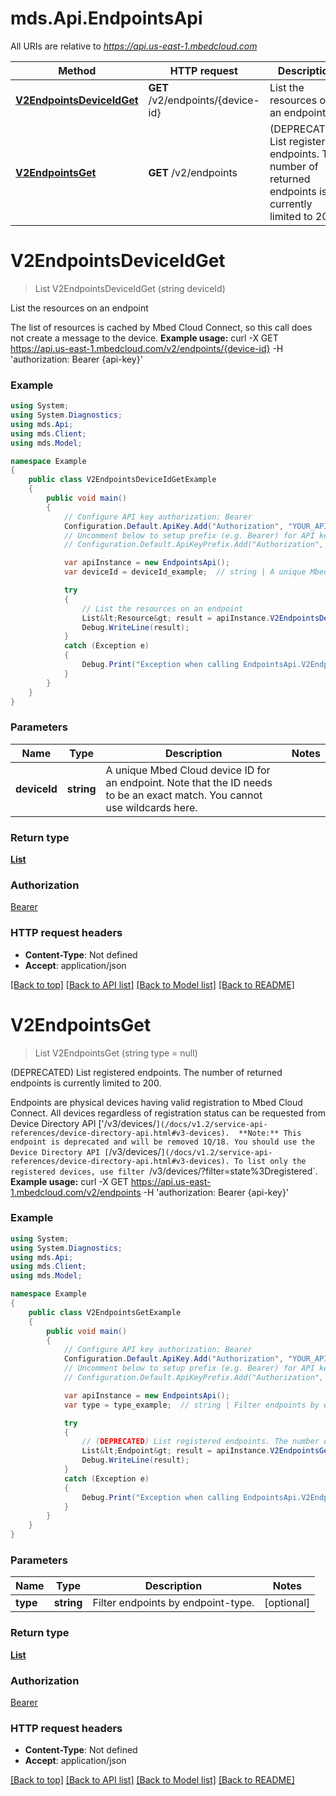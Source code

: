 # mds.Api.EndpointsApi

All URIs are relative to *https://api.us-east-1.mbedcloud.com*

Method | HTTP request | Description
------------- | ------------- | -------------
[**V2EndpointsDeviceIdGet**](EndpointsApi.md#v2endpointsdeviceidget) | **GET** /v2/endpoints/{device-id} | List the resources on an endpoint
[**V2EndpointsGet**](EndpointsApi.md#v2endpointsget) | **GET** /v2/endpoints | (DEPRECATED) List registered endpoints. The number of returned endpoints is currently limited to 200.


<a name="v2endpointsdeviceidget"></a>
# **V2EndpointsDeviceIdGet**
> List<Resource> V2EndpointsDeviceIdGet (string deviceId)

List the resources on an endpoint

The list of resources is cached by Mbed Cloud Connect, so this call does not create a message to the device.  **Example usage:**      curl -X GET https://api.us-east-1.mbedcloud.com/v2/endpoints/{device-id} -H 'authorization: Bearer {api-key}'      

### Example
```csharp
using System;
using System.Diagnostics;
using mds.Api;
using mds.Client;
using mds.Model;

namespace Example
{
    public class V2EndpointsDeviceIdGetExample
    {
        public void main()
        {
            // Configure API key authorization: Bearer
            Configuration.Default.ApiKey.Add("Authorization", "YOUR_API_KEY");
            // Uncomment below to setup prefix (e.g. Bearer) for API key, if needed
            // Configuration.Default.ApiKeyPrefix.Add("Authorization", "Bearer");

            var apiInstance = new EndpointsApi();
            var deviceId = deviceId_example;  // string | A unique Mbed Cloud device ID for an endpoint. Note that the ID needs to be an exact match. You cannot use wildcards here. 

            try
            {
                // List the resources on an endpoint
                List&lt;Resource&gt; result = apiInstance.V2EndpointsDeviceIdGet(deviceId);
                Debug.WriteLine(result);
            }
            catch (Exception e)
            {
                Debug.Print("Exception when calling EndpointsApi.V2EndpointsDeviceIdGet: " + e.Message );
            }
        }
    }
}
```

### Parameters

Name | Type | Description  | Notes
------------- | ------------- | ------------- | -------------
 **deviceId** | **string**| A unique Mbed Cloud device ID for an endpoint. Note that the ID needs to be an exact match. You cannot use wildcards here.  | 

### Return type

[**List<Resource>**](Resource.md)

### Authorization

[Bearer](../README.md#Bearer)

### HTTP request headers

 - **Content-Type**: Not defined
 - **Accept**: application/json

[[Back to top]](#) [[Back to API list]](../README.md#documentation-for-api-endpoints) [[Back to Model list]](../README.md#documentation-for-models) [[Back to README]](../README.md)

<a name="v2endpointsget"></a>
# **V2EndpointsGet**
> List<Endpoint> V2EndpointsGet (string type = null)

(DEPRECATED) List registered endpoints. The number of returned endpoints is currently limited to 200.

Endpoints are physical devices having valid registration to Mbed Cloud Connect. All devices regardless of registration status can be requested from Device Directory API ['/v3/devices/`](/docs/v1.2/service-api-references/device-directory-api.html#v3-devices).  **Note:** This endpoint is deprecated and will be removed 1Q/18. You should use the Device Directory API [`/v3/devices/`](/docs/v1.2/service-api-references/device-directory-api.html#v3-devices). To list only the registered devices, use filter `/v3/devices/?filter=state%3Dregistered`.  **Example usage:**      curl -X GET https://api.us-east-1.mbedcloud.com/v2/endpoints -H 'authorization: Bearer {api-key}'      

### Example
```csharp
using System;
using System.Diagnostics;
using mds.Api;
using mds.Client;
using mds.Model;

namespace Example
{
    public class V2EndpointsGetExample
    {
        public void main()
        {
            // Configure API key authorization: Bearer
            Configuration.Default.ApiKey.Add("Authorization", "YOUR_API_KEY");
            // Uncomment below to setup prefix (e.g. Bearer) for API key, if needed
            // Configuration.Default.ApiKeyPrefix.Add("Authorization", "Bearer");

            var apiInstance = new EndpointsApi();
            var type = type_example;  // string | Filter endpoints by endpoint-type. (optional) 

            try
            {
                // (DEPRECATED) List registered endpoints. The number of returned endpoints is currently limited to 200.
                List&lt;Endpoint&gt; result = apiInstance.V2EndpointsGet(type);
                Debug.WriteLine(result);
            }
            catch (Exception e)
            {
                Debug.Print("Exception when calling EndpointsApi.V2EndpointsGet: " + e.Message );
            }
        }
    }
}
```

### Parameters

Name | Type | Description  | Notes
------------- | ------------- | ------------- | -------------
 **type** | **string**| Filter endpoints by endpoint-type. | [optional] 

### Return type

[**List<Endpoint>**](Endpoint.md)

### Authorization

[Bearer](../README.md#Bearer)

### HTTP request headers

 - **Content-Type**: Not defined
 - **Accept**: application/json

[[Back to top]](#) [[Back to API list]](../README.md#documentation-for-api-endpoints) [[Back to Model list]](../README.md#documentation-for-models) [[Back to README]](../README.md)

